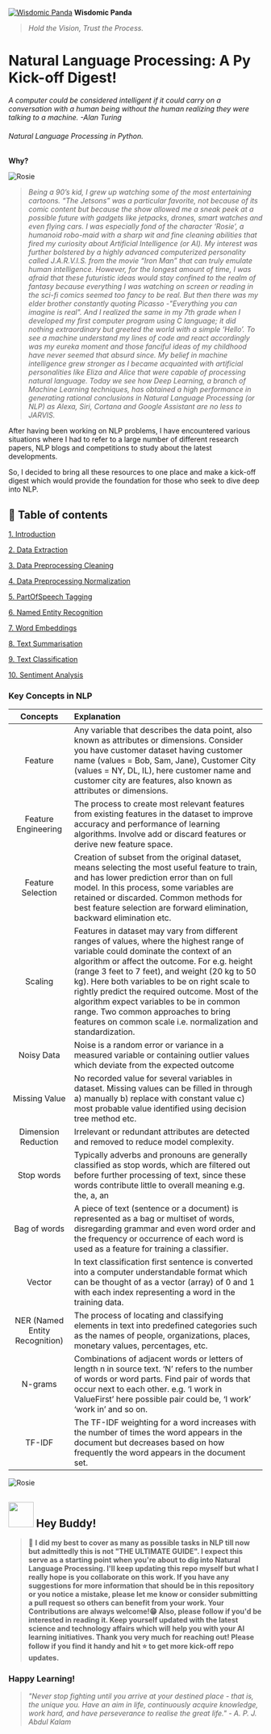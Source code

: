 [![Wisdomic Panda](https://github.com/robagwe/wisdomic-panda/blob/master/imgs/panda.png)](http://www.rohanbagwe.com/)  **Wisdomic Panda**
> *Hold the Vision, Trust the Process.*

# Natural Language Processing: A Py Kick-off Digest! 
*A computer could be considered intelligent if it could carry on a conversation with a human being without the human realizing they were talking to a machine. -Alan Turing*
###### Natural Language Processing in Python.

**Why?**

![Rosie](https://github.com/robagwe/wisdomic-panda/blob/master/imgs/1.gif)

> *Being a 90’s kid, I grew up watching some of the most entertaining cartoons. “The Jetsons” was a particular favorite, not because of its comic content but because the show allowed me a sneak peek at a possible future with gadgets like jetpacks, drones, smart watches and even flying cars. I was especially fond of the character ‘Rosie’, a humanoid robo-maid with a sharp wit and fine cleaning abilities that fired my curiosity about Artificial Intelligence (or AI). My interest was further bolstered by a highly advanced computerized personality called J.A.R.V.I.S. from the movie “Iron Man” that can truly emulate human intelligence. However, for the longest amount of time, I was afraid that these futuristic ideas would stay confined to the realm of fantasy because everything I was watching on screen or reading in the sci-fi comics seemed too fancy to be real. But then there was my elder brother constantly quoting Picasso -"Everything you can imagine is real". And I realized the same in my 7th grade when I developed my first computer program using C language; it did nothing extraordinary but greeted the world with a simple ‘Hello’. To see a machine understand my lines of code and react accordingly was my eureka moment and those fanciful ideas of my childhood have never seemed that absurd since.
My belief in machine intelligence grew stronger as I became acquainted with artificial personalities like Eliza and Alice that were capable of processing natural language. Today we see how Deep Learning, a branch of Machine Learning techniques, has obtained a high performance in generating rational conclusions in Natural Language Processing (or NLP) as Alexa, Siri, Cortana and Google Assistant are no less to JARVIS.*


After having been working on NLP problems, I have encountered various situations where I had to refer to a large number of different research papers, NLP blogs and competitions to study about the latest developments.

So, I decided to bring all these resources to one place and make a kick-off digest which would provide the foundation for those who seek to dive deep into NLP.



## 📄 Table of contents

  [1. Introduction](https://github.com/robagwe/kick-off-NLP-Natural_Language_Processing-Python/tree/master/Introduction)
  
  [2. Data Extraction](https://github.com/robagwe/kick-off-NLP-Natural_Language_Processing-Python/tree/master/0_Data_Extraction)
  
  [3. Data Preprocessing Cleaning](https://github.com/robagwe/kick-off-NLP-Natural_Language_Processing-Python/tree/master/1_Data_Preprocessing_Cleaning)
  
  [4. Data Preprocessing Normalization](https://github.com/robagwe/kick-off-NLP-Natural_Language_Processing-Python/tree/master/2_Data_Preprocessing_Normalization)
  
  [5. PartOfSpeech Tagging](https://github.com/robagwe/kick-off-NLP-Natural_Language_Processing-Python/tree/master/3_PartOfSpeech_Tagging)
  
  [6. Named Entity Recognition](https://github.com/robagwe/kick-off-NLP-Natural_Language_Processing-Python/tree/master/4_Named_Entity_Recognition)
  
  [7. Word Embeddings](https://github.com/robagwe/kick-off-NLP-Natural_Language_Processing-Python/tree/master/5_Word_Embeddings)
  
  [8. Text Summarisation](https://github.com/robagwe/kick-off-NLP-Natural_Language_Processing-Python/tree/master/Task1_Text_Summarisation)
  
  [9. Text Classification](https://github.com/robagwe/kick-off-NLP-Natural_Language_Processing-Python/tree/master/Task2_Sentiment_Analysis)
  
  [10. Sentiment Analysis](https://github.com/robagwe/kick-off-NLP-Natural_Language_Processing-Python/tree/master/Task2_Sentiment_Analysis)
  
### Key Concepts in NLP

| Concepts | Explanation |
| :---:         |     :---      | 
| Feature   | Any variable that describes the data point, also known as attributes or dimensions. Consider you have customer dataset having customer name (values = Bob, Sam, Jane), Customer City (values = NY, DL, IL), here customer name and customer city are features, also known as attributes or dimensions.    |
|Feature Engineering |The process to create most relevant features from existing features in the dataset to improve accuracy and performance of learning algorithms. Involve add or discard features or derive new feature space. |
|Feature Selection|Creation of subset from the original dataset, means selecting the most useful feature to train, and has lower prediction error than on full model. In this process, some variables are retained or discarded. Common methods for best feature selection are forward elimination, backward elimination etc.|
|Scaling| Features in dataset may vary from different ranges of values, where the highest range of variable could dominate the context of an algorithm or affect the outcome. For e.g. height (range 3 feet to 7 feet), and weight (20 kg to 50 kg). Here both variables to be on right scale to rightly predict the required outcome. Most of the algorithm expect variables to be in common range. Two common approaches to bring features on common scale i.e. normalization and standardization.|
|Noisy Data | Noise is a random error or variance in a measured variable or containing outlier values which deviate from the expected outcome|
|Missing Value |No recorded value for several variables in dataset. Missing values can be filled in through a) manually b) replace with constant value c) most probable value identified using decision tree method etc. |
|Dimension Reduction | Irrelevant or redundant attributes are detected and removed to reduce model complexity.|
|Stop words | Typically adverbs and pronouns are generally classified as stop words, which are filtered out before further processing of text, since these words contribute little to overall meaning e.g. the, a, an|
|Bag of words|A piece of text (sentence or a document) is represented as a bag or multiset of words, disregarding grammar and even word order and the frequency or occurrence of each word is used as a feature for training a classifier.|
|Vector|In text classification first sentence is converted into a computer understandable format which can be thought of as a vector (array) of 0 and 1 with each index representing a word in the training data.|
|NER (Named Entity Recognition)|The process of locating and classifying elements in text into predefined categories such as the names of people, organizations, places, monetary values, percentages, etc.|
|N-grams|Combinations of adjacent words or letters of length n in source text. ‘N’ refers to the number of words or word parts. Find pair of words that occur next to each other. e.g. ‘I work in ValueFirst’ here possible pair could be, ‘I work’ ‘work in’ and so on.|
|TF-IDF|The TF-IDF weighting for a word increases with the number of times the word appears in the document but decreases based on how frequently the word appears in the document set.|

![Rosie](https://github.com/robagwe/wisdomic-panda/blob/master/imgs/2.gif)

## <img src="https://github.com/robagwe/wisdomic-panda/blob/master/imgs/acr.png" width="50">   Hey Buddy!</img>

> :pushpin: **I did my best to cover as many as possible tasks in NLP till now but admittedly this is not "THE ULTIMATE GUIDE". I expect this serve as a starting point when you're about to dig into Natural Language Processing. I'll keep updating this repo myself but what I really hope is you collaborate on this work. If you have any suggestions for more information that should be in this repository or you notice a mistake, please let me know or consider submitting a pull request so others can benefit from your work. Your Contributions are always welcome!:grin: Also, please follow if you'd be interested in reading it. Keep yourself updated with the latest science and technology affairs which will help you with your AI learning initiatives. Thank you very much for reaching out! Please follow if you find it handy and hit :star: to get more kick-off repo updates.**

### Happy Learning!

> *"Never stop fighting until you arrive at your destined place - that is, the unique you. Have an aim in life, continuously acquire knowledge, work hard, and have perseverance to realise the great life." - A. P. J. Abdul Kalam*

